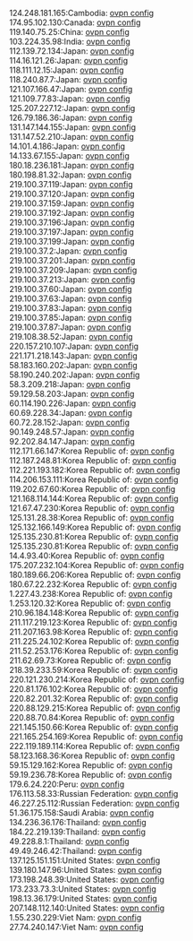 124.248.181.165:Cambodia: [ovpn config](vpn/124_248_181_165.ovpn)  
174.95.102.130:Canada: [ovpn config](vpn/174_95_102_130.ovpn)  
119.140.75.25:China: [ovpn config](vpn/119_140_75_25.ovpn)  
103.224.35.98:India: [ovpn config](vpn/103_224_35_98.ovpn)  
112.139.72.134:Japan: [ovpn config](vpn/112_139_72_134.ovpn)  
114.16.121.26:Japan: [ovpn config](vpn/114_16_121_26.ovpn)  
118.111.12.15:Japan: [ovpn config](vpn/118_111_12_15.ovpn)  
118.240.87.7:Japan: [ovpn config](vpn/118_240_87_7.ovpn)  
121.107.166.47:Japan: [ovpn config](vpn/121_107_166_47.ovpn)  
121.109.77.83:Japan: [ovpn config](vpn/121_109_77_83.ovpn)  
125.207.227.12:Japan: [ovpn config](vpn/125_207_227_12.ovpn)  
126.79.186.36:Japan: [ovpn config](vpn/126_79_186_36.ovpn)  
131.147.144.155:Japan: [ovpn config](vpn/131_147_144_155.ovpn)  
131.147.52.210:Japan: [ovpn config](vpn/131_147_52_210.ovpn)  
14.101.4.186:Japan: [ovpn config](vpn/14_101_4_186.ovpn)  
14.133.67.155:Japan: [ovpn config](vpn/14_133_67_155.ovpn)  
180.18.236.181:Japan: [ovpn config](vpn/180_18_236_181.ovpn)  
180.198.81.32:Japan: [ovpn config](vpn/180_198_81_32.ovpn)  
219.100.37.119:Japan: [ovpn config](vpn/219_100_37_119.ovpn)  
219.100.37.120:Japan: [ovpn config](vpn/219_100_37_120.ovpn)  
219.100.37.159:Japan: [ovpn config](vpn/219_100_37_159.ovpn)  
219.100.37.192:Japan: [ovpn config](vpn/219_100_37_192.ovpn)  
219.100.37.196:Japan: [ovpn config](vpn/219_100_37_196.ovpn)  
219.100.37.197:Japan: [ovpn config](vpn/219_100_37_197.ovpn)  
219.100.37.199:Japan: [ovpn config](vpn/219_100_37_199.ovpn)  
219.100.37.2:Japan: [ovpn config](vpn/219_100_37_2.ovpn)  
219.100.37.201:Japan: [ovpn config](vpn/219_100_37_201.ovpn)  
219.100.37.209:Japan: [ovpn config](vpn/219_100_37_209.ovpn)  
219.100.37.213:Japan: [ovpn config](vpn/219_100_37_213.ovpn)  
219.100.37.60:Japan: [ovpn config](vpn/219_100_37_60.ovpn)  
219.100.37.63:Japan: [ovpn config](vpn/219_100_37_63.ovpn)  
219.100.37.83:Japan: [ovpn config](vpn/219_100_37_83.ovpn)  
219.100.37.85:Japan: [ovpn config](vpn/219_100_37_85.ovpn)  
219.100.37.87:Japan: [ovpn config](vpn/219_100_37_87.ovpn)  
219.108.38.52:Japan: [ovpn config](vpn/219_108_38_52.ovpn)  
220.157.210.107:Japan: [ovpn config](vpn/220_157_210_107.ovpn)  
221.171.218.143:Japan: [ovpn config](vpn/221_171_218_143.ovpn)  
58.183.160.202:Japan: [ovpn config](vpn/58_183_160_202.ovpn)  
58.190.240.202:Japan: [ovpn config](vpn/58_190_240_202.ovpn)  
58.3.209.218:Japan: [ovpn config](vpn/58_3_209_218.ovpn)  
59.129.58.203:Japan: [ovpn config](vpn/59_129_58_203.ovpn)  
60.114.190.226:Japan: [ovpn config](vpn/60_114_190_226.ovpn)  
60.69.228.34:Japan: [ovpn config](vpn/60_69_228_34.ovpn)  
60.72.28.152:Japan: [ovpn config](vpn/60_72_28_152.ovpn)  
90.149.248.57:Japan: [ovpn config](vpn/90_149_248_57.ovpn)  
92.202.84.147:Japan: [ovpn config](vpn/92_202_84_147.ovpn)  
112.171.66.147:Korea Republic of: [ovpn config](vpn/112_171_66_147.ovpn)  
112.187.248.81:Korea Republic of: [ovpn config](vpn/112_187_248_81.ovpn)  
112.221.193.182:Korea Republic of: [ovpn config](vpn/112_221_193_182.ovpn)  
114.206.153.111:Korea Republic of: [ovpn config](vpn/114_206_153_111.ovpn)  
119.202.67.60:Korea Republic of: [ovpn config](vpn/119_202_67_60.ovpn)  
121.168.114.144:Korea Republic of: [ovpn config](vpn/121_168_114_144.ovpn)  
121.67.47.230:Korea Republic of: [ovpn config](vpn/121_67_47_230.ovpn)  
125.131.28.38:Korea Republic of: [ovpn config](vpn/125_131_28_38.ovpn)  
125.132.166.149:Korea Republic of: [ovpn config](vpn/125_132_166_149.ovpn)  
125.135.230.81:Korea Republic of: [ovpn config](vpn/125_135_230_81.ovpn)  
125.135.230.81:Korea Republic of: [ovpn config](vpn/125_135_230_81.ovpn)  
14.4.93.40:Korea Republic of: [ovpn config](vpn/14_4_93_40.ovpn)  
175.207.232.104:Korea Republic of: [ovpn config](vpn/175_207_232_104.ovpn)  
180.189.66.206:Korea Republic of: [ovpn config](vpn/180_189_66_206.ovpn)  
180.67.22.232:Korea Republic of: [ovpn config](vpn/180_67_22_232.ovpn)  
1.227.43.238:Korea Republic of: [ovpn config](vpn/1_227_43_238.ovpn)  
1.253.120.32:Korea Republic of: [ovpn config](vpn/1_253_120_32.ovpn)  
210.96.184.148:Korea Republic of: [ovpn config](vpn/210_96_184_148.ovpn)  
211.117.219.123:Korea Republic of: [ovpn config](vpn/211_117_219_123.ovpn)  
211.207.163.98:Korea Republic of: [ovpn config](vpn/211_207_163_98.ovpn)  
211.225.24.102:Korea Republic of: [ovpn config](vpn/211_225_24_102.ovpn)  
211.52.253.176:Korea Republic of: [ovpn config](vpn/211_52_253_176.ovpn)  
211.62.69.73:Korea Republic of: [ovpn config](vpn/211_62_69_73.ovpn)  
218.39.233.59:Korea Republic of: [ovpn config](vpn/218_39_233_59.ovpn)  
220.121.230.214:Korea Republic of: [ovpn config](vpn/220_121_230_214.ovpn)  
220.81.176.102:Korea Republic of: [ovpn config](vpn/220_81_176_102.ovpn)  
220.82.201.32:Korea Republic of: [ovpn config](vpn/220_82_201_32.ovpn)  
220.88.129.215:Korea Republic of: [ovpn config](vpn/220_88_129_215.ovpn)  
220.88.70.84:Korea Republic of: [ovpn config](vpn/220_88_70_84.ovpn)  
221.145.150.66:Korea Republic of: [ovpn config](vpn/221_145_150_66.ovpn)  
221.165.254.169:Korea Republic of: [ovpn config](vpn/221_165_254_169.ovpn)  
222.119.189.114:Korea Republic of: [ovpn config](vpn/222_119_189_114.ovpn)  
58.123.168.36:Korea Republic of: [ovpn config](vpn/58_123_168_36.ovpn)  
59.15.129.162:Korea Republic of: [ovpn config](vpn/59_15_129_162.ovpn)  
59.19.236.78:Korea Republic of: [ovpn config](vpn/59_19_236_78.ovpn)  
179.6.24.220:Peru: [ovpn config](vpn/179_6_24_220.ovpn)  
176.113.58.33:Russian Federation: [ovpn config](vpn/176_113_58_33.ovpn)  
46.227.25.112:Russian Federation: [ovpn config](vpn/46_227_25_112.ovpn)  
51.36.175.158:Saudi Arabia: [ovpn config](vpn/51_36_175_158.ovpn)  
134.236.36.176:Thailand: [ovpn config](vpn/134_236_36_176.ovpn)  
184.22.219.139:Thailand: [ovpn config](vpn/184_22_219_139.ovpn)  
49.228.8.1:Thailand: [ovpn config](vpn/49_228_8_1.ovpn)  
49.49.246.42:Thailand: [ovpn config](vpn/49_49_246_42.ovpn)  
137.125.151.151:United States: [ovpn config](vpn/137_125_151_151.ovpn)  
139.180.147.96:United States: [ovpn config](vpn/139_180_147_96.ovpn)  
173.198.248.39:United States: [ovpn config](vpn/173_198_248_39.ovpn)  
173.233.73.3:United States: [ovpn config](vpn/173_233_73_3.ovpn)  
198.13.36.179:United States: [ovpn config](vpn/198_13_36_179.ovpn)  
207.148.112.140:United States: [ovpn config](vpn/207_148_112_140.ovpn)  
1.55.230.229:Viet Nam: [ovpn config](vpn/1_55_230_229.ovpn)  
27.74.240.147:Viet Nam: [ovpn config](vpn/27_74_240_147.ovpn)  
